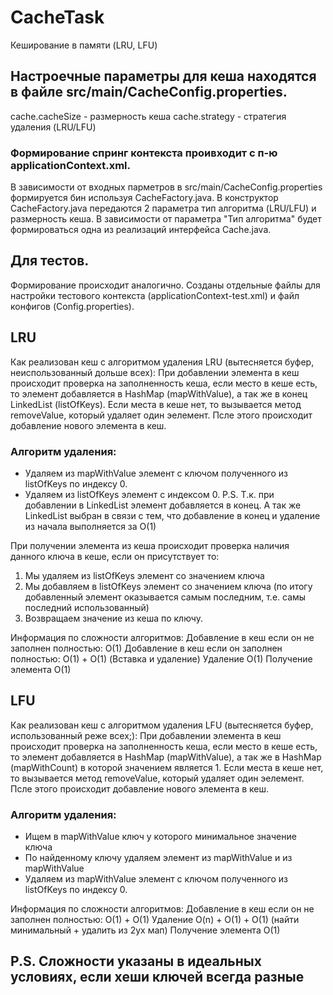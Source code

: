# CacheTask
Кеширование в памяти (LRU, LFU)

## Настроечные параметры для кеша находятся в файле src/main/CacheConfig.properties.
cache.cacheSize - размерность кеша
cache.strategy - стратегия удаления (LRU/LFU)

### Формирование спринг контекста проивходит с п-ю applicationContext.xml.
В зависимости от входных парметров в src/main/CacheConfig.properties формируется бин используя CacheFactory.java.
В конструктор CacheFactory.java передаются 2 параметра тип алгоритма (LRU/LFU) и размерность кеша.
В зависимости от параметра "Тип алгоритма" будет формироваться одна из реализаций интерфейса Cache.java.

## Для тестов.
Формирование происходит аналогично.
Созданы отдельные файлы для настройки тестового контекста (applicationContext-test.xml) и файл конфигов (Config.properties).

## LRU
Как реализован кеш  с алгоритмом удаления LRU (вытесняется буфер, неиспользованный дольше всех):
При добавлении элемента в кеш происходит проверка на заполненность кеша, если место в кеше есть, то элемент добавляется в HashMap (mapWithValue), а так же в конец LinkedList (listOfKeys).
Если места в кеше нет, то вызывается метод removeValue, который удаляет один эелемент. Псле этого происходит добавление нового элемента в кеш.
### Алгоритм удаления:
- Удаляем из mapWithValue элемент с ключом полученного из listOfKeys по индексу 0.
- Удаляем из listOfKeys элемент с индексом 0.
P.S. Т.к. при добавлении в LinkedList элемент добавляется в конец. А так же LinkedList выбран в связи с тем, что добавление  в конец и удаление из начала выполняется за O(1)

При получении элемента из кеша происходит проверка наличия данного ключа в кеше, если он присутствует то:
1) Мы удаляем из listOfKeys элемент со значением ключа
2) Мы добавляем в listOfKeys элемент со значением ключа (по итогу добавленный элемент оказывается самым последним, т.е. самы последний использованный)
3) Возвращаем значение из кеша по ключу.

Информация по сложности алгоритмов:
Добавление в кеш если он не заполнен полностью: O(1)
Добавление в кеш если он заполнен полностью: O(1) + O(1)  (Вставка и удаление)
Удаление  O(1)
Получение элемента O(1)

## LFU
Как реализован кеш  с алгоритмом удаления LFU (вытесняется буфер, использованный реже всех;):
При добавлении элемента в кеш происходит проверка на заполненность кеша, если место в кеше есть, то элемент добавляется в HashMap (mapWithValue),
а так же в HashMap (mapWithCount) в которой значением является 1.
Если места в кеше нет, то вызывается метод removeValue, который удаляет один эелемент. Псле этого происходит добавление нового элемента в кеш.
### Алгоритм удаления:
- Ищем в mapWithValue ключ у которого минимальное значение ключа
- По найденному ключу удаляем элемент из mapWithValue и из mapWithValue
- Удаляем из mapWithValue элемент с ключом полученного из listOfKeys по индексу 0.

Информация по сложности алгоритмов:
Добавление в кеш если он не заполнен полностью: O(1) + O(1)
Удаление O(n) + O(1) + O(1) (найти минимальный + удалить из 2ух мап)
Получение элемента O(1)

## P.S. Сложности указаны в идеальных условиях, если хеши ключей всегда разные
